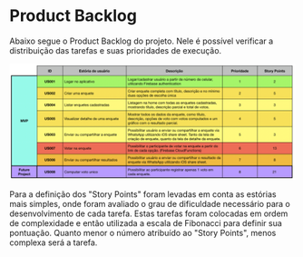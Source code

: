 # Product Backlog
Abaixo segue o Product Backlog do projeto. Nele é possível verificar a distribuição das tarefas e suas prioridades de execução.

![Preview](/images/backlog/backlog.png?raw=true "")

Para a definição dos "Story Points" foram levadas em conta as estórias mais simples, onde foram avaliado o grau de dificuldade necessário para o desenvolvimento de cada tarefa. Estas tarefas foram colocadas em ordem de complexidade e então utilizada a escala de Fibonacci para definir sua pontuação. Quanto menor o número atribuído ao "Story Points", menos complexa será a tarefa.
